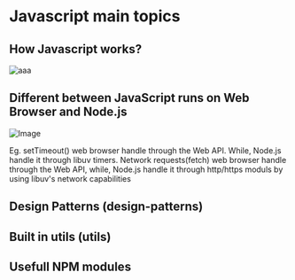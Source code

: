 # Javascript main topics

## How Javascript works?

![aaa](https://github.com/user-attachments/assets/8daee90b-be94-48ee-9227-5ea205bfb474)

## Different between JavaScript runs on Web Browser and Node.js

![Image](https://github.com/user-attachments/assets/542fe694-7e39-4adb-af13-14aa2ffc287e)

Eg. setTimeout() web browser handle through the Web API. While, Node.js handle it through libuv timers. Network requests(fetch) web browser handle through the Web API, while, Node.js handle it through http/https moduls by using libuv's network capabilities

## Design Patterns (design-patterns)

## Built in utils (utils)

## Usefull NPM modules
